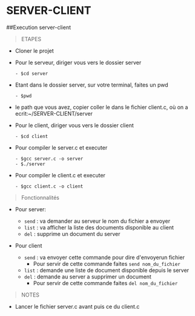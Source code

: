 # SERVER-CLIENT
##Execution server-client

> ETAPES

- Cloner le projet

- Pour le serveur, diriger vous vers le dossier server
  ```
  - $cd server
  ```
- Etant dans le dossier server, sur votre terminal, faites un pwd
  ```
  - $pwd
  ```
- le path que vous avez, copier coller le dans le fichier client.c, où on a ecrit:~/SERVER-CLIENT/server
  
- Pour le client, diriger vous vers le dossier client
  ```
  - $cd client
  ```
- Pour compiler le server.c et executer
  ```
  - $gcc server.c -o server
  - $./server
  ```
- Pour compiler le client.c et executer
  ```
  - $gcc client.c -o client
  ```
> Fonctionnalités
- Pour server:
  - `send` : va demander au serveur le nom du fichier a envoyer
  - `list` : va afficher la liste des documents disponible au client
  - `del` : supprime un document du server
  
- Pour client
  - `send` : va envoyer cette commande pour dire d'envoyerun fichier
    - Pour servir de cette commande faites `send nom_du_fichier`
  - `list` : demande une liste de document disponible depuis le server
  - `del` : demande au server a supprimer un document
    - Pour servir de cette commande faites `del nom_du_fichier`
    
> NOTES
- Lancer le fichier server.c avant puis ce du client.c
